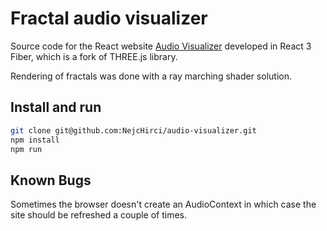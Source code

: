 # Fractal audio visualizer

Source code for the React website [Audio Visualizer](https://nejchirci.github.io/audio-visualizer) developed in 
React 3 Fiber, which is a fork of THREE.js library. 

Rendering of fractals was done with a ray marching shader solution.

## Install and run

```bash
git clone git@github.com:NejcHirci/audio-visualizer.git
npm install
npm run
```

## Known Bugs

Sometimes the browser doesn't create an AudioContext in which case the site should be refreshed a couple of times.
